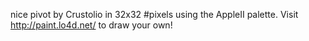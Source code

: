 nice pivot by Crustolio in 32x32 #pixels using the AppleII palette. Visit http://paint.lo4d.net/ to draw your own! 